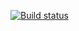 [![Build status](https://ci.appveyor.com/api/projects/status/mvy29nxp6bst4vo3?svg=true)](https://ci.appveyor.com/project/ArtemChurin/selenide)